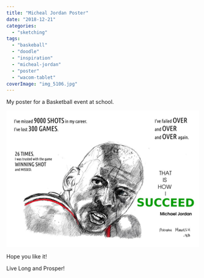 ```yaml
---
title: "Micheal Jordan Poster"
date: "2018-12-21"
categories: 
  - "sketching"
tags: 
  - "baskeball"
  - "doodle"
  - "inspiration"
  - "micheal-jordan"
  - "poster"
  - "wacom-tablet"
coverImage: "img_5106.jpg"
---
```


My poster for a Basketball event at school.

![](images/img_5106.jpg)

Hope you like it!

Live Long and Prosper!
